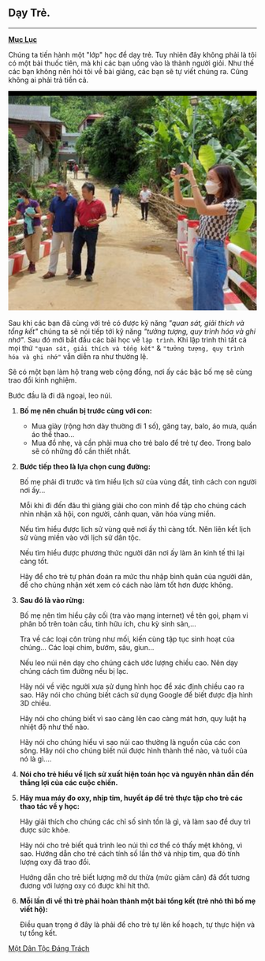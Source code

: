 Dạy Trẻ.
---
---
[**Mục Lục**](../README.md)

Chúng ta tiến hành một "lớp" học để dạy trẻ. Tuy nhiên đây không phải là tôi có một bài thuốc tiên, mà khi các bạn uống vào là thành người giỏi. Như thế các bạn không nên hỏi tôi về bài giảng, các bạn sẽ tự viết chúng ra. Cũng không ai phải trả tiền cả.

![](../images/dt1.png)

Sau khi các bạn đã cùng với trẻ có được kỹ năng *"quan sát, giải thích và tổng kết"* chúng ta sẽ nói tiếp tới kỹ năng *"tưởng tượng, quy trình hóa và ghi nhớ"*. Sau đó mới bắt đầu các bài học về `lập trình`. Khi lập trình thì tất cả mọi thứ `"quan sát, giải thích và tổng kết"` & `"tưởng tượng, quy trình hóa và ghi nhớ"` vẫn diễn ra như thường lệ.

Sẽ có một bạn làm hộ trang web cộng đồng, nơi ấy các bậc bố mẹ sẽ cùng trao đổi kinh nghiệm.

Bước đầu là đi dã ngoại, leo núi.

1. **Bố mẹ nên chuẩn bị trước cùng với con:**
   - Mua giày (rộng hơn dày thường đi 1 số), găng tay, balo, áo mưa, quần áo thể thao...
   - Mua đồ nhẹ, và cần phải mua cho trẻ balo để trẻ tự đeo. Trong balo sẽ có những đồ cần thiết nhất.

2. **Bước tiếp theo là lựa chọn cung đường:**

    Bố mẹ phải đi trước và tìm hiểu lịch sử của vùng đất, tính cách con người nơi ấy...

    Mỗi khi đi đến đâu thì giảng giải cho con mình để tập cho chúng cách nhìn nhận xã hội, con người, cảnh quan, văn hóa vùng miền.

    Nếu tìm hiểu được lịch sử vùng quê nơi ấy thì càng tốt. Nên liên kết lịch sử vùng miền vào với lịch sử dân tộc.

    Nếu tìm hiểu được phương thức người dân nơi ấy làm ăn kinh tế thì lại càng tốt.

    Hãy để cho trẻ tự phán đoán ra mức thu nhập bình quân của người dân, để cho chúng nhận xét xem có cách nào làm tốt hơn được không.

3. **Sau đó là vào rừng:**

    Bố mẹ nên tìm hiểu cây cối (tra vào mạng internet) về tên gọi, phạm vi phân bố trên toàn cầu, tính hữu ích, chu kỳ sinh sản,...

    Tra về các loại côn trùng như mối, kiến cùng tập tục sinh hoạt của chúng... Các loại chim, bướm, sâu, giun...

    Nếu leo núi nên dạy cho chúng cách ước lượng chiều cao. Nên dạy chúng cách tìm đường nếu bị lạc.

    Hãy nói về việc người xưa sử dụng hình học để xác định chiều cao ra sao. Hãy nói cho chúng biết cách sử dụng Google để biết được địa hình 3D chiều.

    Hãy nói cho chúng biết vì sao càng lên cao càng mát hơn, quy luật hạ nhiệt độ như thế nào.

    Hãy nói cho chúng hiểu vì sao núi cao thường là nguồn của các con sông. Hãy nói cho chúng biết núi được hình thành thế nào, và tuổi của nó là gì....

4. **Nói cho trẻ hiểu về lịch sử xuất hiện toán học và nguyên nhân dẫn đến thắng lợi của các cuộc chiến.**

5. **Hãy mua máy đo oxy, nhịp tim, huyết áp để trẻ thực tập cho trẻ các thao tác về y học:**

    Hãy giải thích cho chúng các chỉ số sinh tồn là gì, và làm sao để duy trì được sức khỏe.

    Hãy nói cho trẻ biết quá trình leo núi thì cơ thể có thấy mệt không, vì sao. Hướng dẫn cho trẻ cách tính số lần thở và nhịp tim, qua đó tính lượng oxy đã trao đổi.

    Hướng dẫn cho trẻ biết lượng mỡ dư thừa (mức giảm cân) đã đốt tương đương với lượng oxy có được khi hít thở.

6. **Mỗi lần đi về thì trẻ phải hoàn thành một bài tổng kết (trẻ nhỏ thì bố mẹ viết hộ):**

   Điều quan trọng ở đây là phải để cho trẻ tự lên kế hoạch, tự thực hiện và tự tổng kết.

[Một Dân Tộc Đáng Trách](extends/mdtdt.md)